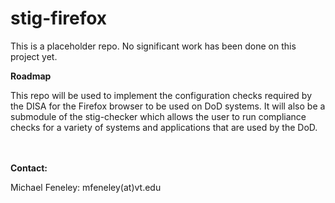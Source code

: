# stig-firefox

This is a placeholder repo. No significant work has been done on this project yet.

<b>Roadmap</b>

This repo will be used to implement the configuration checks required by the DISA for the Firefox browser to be used on
DoD systems. It will also be a submodule of the stig-checker which allows the user to run compliance checks for a variety
of systems and applications that are used by the DoD.

<br>
<br>
<b>Contact:</b>

Michael Feneley: mfeneley(at)vt.edu
